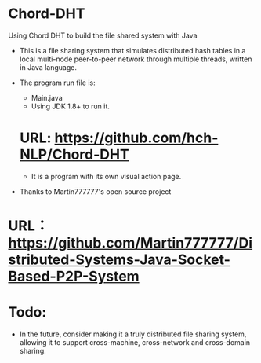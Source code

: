 # Chord-DHT

Using Chord DHT to build the  file shared system with Java

* This is a file sharing system that simulates distributed hash tables in a local multi-node peer-to-peer network through multiple threads, written in Java language.

* The program run file is:
   * Main.java
   * Using JDK 1.8+ to run it.
   # URL: https://github.com/hch-NLP/Chord-DHT
   * It is a program with its own visual action page.

* Thanks to Martin777777's open source project
# URL： https://github.com/Martin777777/Distributed-Systems-Java-Socket-Based-P2P-System

# Todo:
* In the future, consider making it a truly distributed file sharing system, allowing it to support cross-machine, cross-network and cross-domain sharing.
